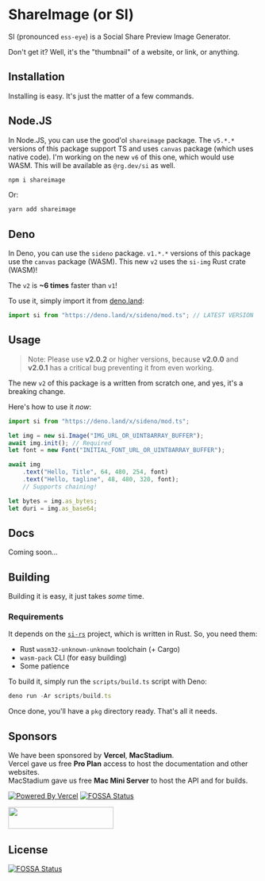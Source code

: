 # ShareImage (or SI)

SI (pronounced `ess-eye`) is a Social Share Preview Image Generator.

Don't get it? Well, it's the "thumbnail" of a website, or link, or anything.

## Installation

Installing is easy. It's just the matter of a few commands.

## Node.JS

In Node.JS, you can use the good'ol `shareimage` package. The `v5.*.*` versions of this package support TS and uses `canvas` package (which uses native code).  I'm working on the new `v6` of this one, which would use WASM. This will be available as `@rg.dev/si` as well.

```sh
npm i shareimage

```

Or:

```sh
yarn add shareimage

```

## Deno

In Deno, you can use the `sideno` package. `v1.*.*` versions of this package use the `canvas` package (WASM). This new `v2` uses the `si-img` Rust crate (WASM)!

The `v2` is **~6 times** faster than `v1`!

To use it, simply import it from [deno.land](https://deno.land/x/sideno):

```ts
import si from "https://deno.land/x/sideno/mod.ts"; // LATEST VERSION

```

## Usage

> Note: Please use **v2.0.2** or higher versions, because **v2.0.0** and **v2.0.1** has a critical bug preventing it from even working.

The new `v2` of this package is a written from scratch one, and yes, it's a breaking change.

Here's how to use it *now*:

```ts
import si from "https://deno.land/x/sideno/mod.ts";

let img = new si.Image("IMG_URL_OR_UINT8ARRAY_BUFFER");
await img.init(); // Required
let font = new Font("INITIAL_FONT_URL_OR_UINT8ARRAY_BUFFER");

await img
    .text("Hello, Title", 64, 480, 254, font)
    .text("Hello, tagline", 48, 480, 320, font);
    // Supports chaining!

let bytes = img.as_bytes;
let duri = img.as_base64;

```

## Docs

Coming soon...

## Building

Building it is easy, it just takes *some* time.

### Requirements

It depends on the [`si-rs`](https://github.com/regraphic/si-rs) project, which is written in Rust. So, you need them:

- Rust `wasm32-unknown-unknown` toolchain (+ Cargo)
- `wasm-pack` CLI (for easy building)
- Some patience

To build it, simply run the `scripts/build.ts` script with Deno:

```ts
deno run -Ar scripts/build.ts

```

Once done, you'll have a `pkg` directory ready. That's all it needs.

## Sponsors

We have been sponsored by **Vercel**, **MacStadium**.  
Vercel gave us free **Pro Plan** access to host the documentation and other websites.  
MacStadium gave us free **Mac Mini Server** to host the API and for builds.

[![Powered By Vercel](https://res.cloudinary.com/zype/image/upload/ShareImage/powered-by-vercel.png)](https://vercel.com/?utm_source=zypeoss&utm_campaign=oss)
[![FOSSA Status](https://app.fossa.com/api/projects/git%2Bgithub.com%2Fregraphic%2Fsideno.svg?type=shield)](https://app.fossa.com/projects/git%2Bgithub.com%2Fregraphic%2Fsideno?ref=badge_shield)

<img src="https://res.cloudinary.com/zype/image/upload/ShareImage/MacStadium" height="44" width="212">


## License
[![FOSSA Status](https://app.fossa.com/api/projects/git%2Bgithub.com%2Fregraphic%2Fsideno.svg?type=large)](https://app.fossa.com/projects/git%2Bgithub.com%2Fregraphic%2Fsideno?ref=badge_large)